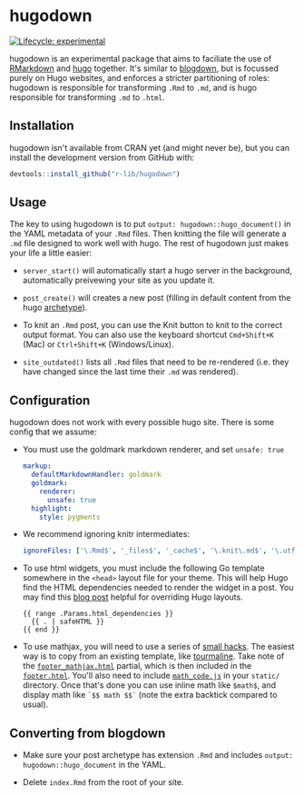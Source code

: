 
# hugodown

<!-- badges: start -->
[![Lifecycle: experimental](https://img.shields.io/badge/lifecycle-experimental-orange.svg)](https://www.tidyverse.org/lifecycle/#experimental)
<!-- badges: end -->

hugodown is an experimental package that aims to faciliate the use of [RMarkdown](http://rmarkdown.rstudio.com/) and [hugo](http://gohugo.io/) together. It's similar to [blogdown](https://bookdown.org/yihui/blogdown/), but is focussed purely on Hugo websites, and enforces a stricter partitioning of roles: hugodown is responsible for transforming `.Rmd` to `.md`, and is hugo responsible for transforming `.md` to `.html`.

## Installation

hugodown isn't available from CRAN yet (and might never be), but you can install the development version from GitHub with:

``` r
devtools::install_github("r-lib/hugodown")
```

## Usage

The key to using hugodown is to put `output: hugodown::hugo_document()` in the YAML metadata of your `.Rmd` files. Then knitting the file will generate a `.md` file designed to work well with hugo. The rest of hugodown just makes your life a little easier:

* `server_start()` will automatically start a hugo server in the background,
  automatically preivewing your site as you update it.

* `post_create()` will creates a new post (filling in default content from
  the hugo [archetype](https://gohugo.io/content-management/archetypes/)).
  
* To knit an `.Rmd` post, you can use the Knit button to knit to the correct output format. You can also use the keyboard shortcut `Cmd+Shift+K` (Mac) or `Ctrl+Shift+K` (Windows/Linux).
  
* `site_outdated()` lists all `.Rmd` files that need to be re-rendered 
  (i.e. they have changed since the last time their `.md` was rendered).

## Configuration

hugodown does not work with every possible hugo site. There is some config that we assume:

*   You must use the goldmark markdown renderer, and set `unsafe: true`

    ```yaml
    markup:
      defaultMarkdownHandler: goldmark
      goldmark:
        renderer:
          unsafe: true
      highlight:
        style: pygments
    ```

* We recommend ignoring knitr intermediates:

  ```yaml
  ignoreFiles: ['\.Rmd$', '_files$', '_cache$', '\.knit\.md$', '\.utf8\.md$']
  ```

*   To use html widgets, you must include the following Go template somewhere
    in the `<head>` layout file for your theme. This will help Hugo find the HTML dependencies needed to render the widget in a post. You may find this [blog post](https://zwbetz.com/override-a-hugo-theme/) helpful for overriding Hugo layouts.
  
    ```
    {{ range .Params.html_dependencies }}
      {{ . | safeHTML }}
    {{ end }}
    ```

* To use mathjax, you will need to use a series of [small hacks][yihui-mathjax]. The 
  easiest way is to copy from an existing template, like [tourmaline].
  Take note of the [`footer_mathjax.html`][footer_mathjax] partial, which
  is then included in the [`footer.html`][footer]. You'll also need to include
  [`math_code.js`][math_code] in your `static/` directory. Once that's done
  you can use inline math like `$math$`, and display math like 
  `` `$$ math $$` `` (note the extra backtick compared to usual).

## Converting from blogdown

* Make sure your post archetype has extension `.Rmd` and includes
  `output: hugodown::hugo_document` in the YAML.
  
* Delete `index.Rmd` from the root of your site.

[yihui-mathjax]: https://yihui.org/en/2018/07/latex-math-markdown/ 
[tourmaline]: https://github.com/rstudio/hugo-tourmaline
[footer_mathjax]: https://github.com/rstudio/hugo-tourmaline/blob/master/layouts/partials/footer_mathjax.html
[footer]: https://github.com/rstudio/hugo-tourmaline/blob/master/layouts/partials/footer.html#L22
[math_code]: https://github.com/rstudio/hugo-tourmaline/blob/master/static/js/math-code.js

